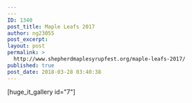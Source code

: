 ```yaml
---
---
ID: 1340
post_title: Maple Leafs 2017
author: ng23055
post_excerpt:
layout: post
permalink: >
  http://www.shepherdmaplesyrupfest.org/maple-leafs-2017/
published: true
post_date: 2018-03-28 03:40:38
---
```

[huge_it_gallery id="7"]